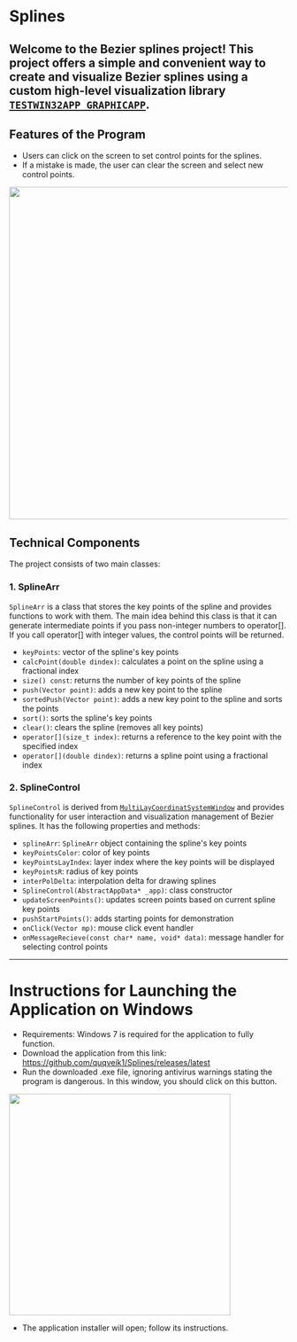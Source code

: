 # Splines
## Welcome to the Bezier splines project! This project offers a simple and convenient way to create and visualize Bezier splines using a custom high-level visualization library [`TESTWIN32APP_GRAPHICAPP`](https://github.com/quqveik1/TESTWIN32_GRAPHICAPP).

## Features of the Program
- Users can click on the screen to set control points for the splines.
- If a mistake is made, the user can clear the screen and select new control points.

<img src="https://user-images.githubusercontent.com/64206443/235349246-40d57425-71fa-4c71-8611-0360a097dc5b.png" width="600">

## Technical Components

The project consists of two main classes:

### 1. SplineArr

`SplineArr` is a class that stores the key points of the spline and provides functions to work with them.
The main idea behind this class is that it can generate intermediate points if you pass non-integer numbers to operator[]. If you call operator[] with integer values, the control points will be returned.

- `keyPoints`: vector of the spline's key points
- `calcPoint(double dindex)`: calculates a point on the spline using a fractional index
- `size() const`: returns the number of key points of the spline
- `push(Vector point)`: adds a new key point to the spline
- `sortedPush(Vector point)`: adds a new key point to the spline and sorts the points
- `sort()`: sorts the spline's key points
- `clear()`: clears the spline (removes all key points)
- `operator[](size_t index)`: returns a reference to the key point with the specified index
- `operator[](double dindex)`: returns a spline point using a fractional index

### 2. SplineControl

`SplineControl` is derived from [`MultiLayCoordinatSystemWindow`](https://github.com/quqveik1/TESTWIN32_GRAPHICAPP/blob/main/MultiLayCoordinatSystemWindow.h) and provides functionality for user interaction and visualization management of Bezier splines. It has the following properties and methods:

- `splineArr`: `SplineArr` object containing the spline's key points
- `keyPointsColor`: color of key points
- `keyPointsLayIndex`: layer index where the key points will be displayed
- `keyPointsR`: radius of key points
- `interPolDelta`: interpolation delta for drawing splines
- `SplineControl(AbstractAppData* _app)`: class constructor
- `updateScreenPoints()`: updates screen points based on current spline key points
- `pushStartPoints()`: adds starting points for demonstration
- `onClick(Vector mp)`: mouse click event handler
- `onMessageRecieve(const char* name, void* data)`: message handler for selecting control points

--------------------------
# Instructions for Launching the Application on Windows
- Requirements: Windows 7 is required for the application to fully function.
- Download the application from this link: https://github.com/quqveik1/Splines/releases/latest
- Run the downloaded .exe file, ignoring antivirus warnings stating the program is dangerous.
In this window, you should click on this button.

<img src="https://user-images.githubusercontent.com/64206443/182945554-ed4d18c6-a25d-4d0d-a331-e268643b3031.png" width="400">

- The application installer will open; follow its instructions.
